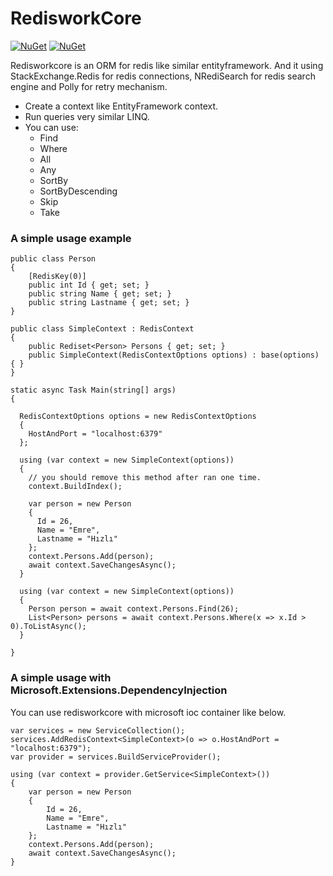 # RedisworkCore

[![NuGet](https://img.shields.io/nuget/v/RedisworkCore?label=core%20nuget)](https://www.nuget.org/packages/RedisworkCore)
[![NuGet](https://img.shields.io/nuget/v/RedisworkCore.DataAnnotations?label=data-annotations%20nuget)](https://www.nuget.org/packages/RedisworkCore.DataAnnotations)

Redisworkcore is an ORM for redis like similar entityframework. And it using StackExchange.Redis for redis connections, NRediSearch for redis search engine and Polly for retry mechanism.

* Create a context like EntityFramework context.
* Run queries very similar LINQ.
* You can use:
    * Find
    * Where
    * All
    * Any
    * SortBy
    * SortByDescending
    * Skip
    * Take

### A simple usage example

    public class Person
    {
        [RedisKey(0)]
        public int Id { get; set; }
        public string Name { get; set; }
        public string Lastname { get; set; }
    }

    public class SimpleContext : RedisContext
    {
        public Rediset<Person> Persons { get; set; }
        public SimpleContext(RedisContextOptions options) : base(options) { }
    }

    static async Task Main(string[] args)
    {
      
      RedisContextOptions options = new RedisContextOptions
      {
        HostAndPort = "localhost:6379"
      };

      using (var context = new SimpleContext(options))
      {
        // you should remove this method after ran one time.
        context.BuildIndex();
        
        var person = new Person
        {
          Id = 26,
          Name = "Emre",
          Lastname = "Hızlı"
        };
        context.Persons.Add(person);
        await context.SaveChangesAsync();
      }

      using (var context = new SimpleContext(options))
      {
        Person person = await context.Persons.Find(26);
        List<Person> persons = await context.Persons.Where(x => x.Id > 0).ToListAsync();
      }
      
    }

### A simple usage with Microsoft.Extensions.DependencyInjection

You can use redisworkcore with microsoft ioc container like below.

    var services = new ServiceCollection();
    services.AddRedisContext<SimpleContext>(o => o.HostAndPort = "localhost:6379");
    var provider = services.BuildServiceProvider();

    using (var context = provider.GetService<SimpleContext>())
    {
        var person = new Person
        {
            Id = 26,
            Name = "Emre",
            Lastname = "Hızlı"
        };
        context.Persons.Add(person);
        await context.SaveChangesAsync();
    }

